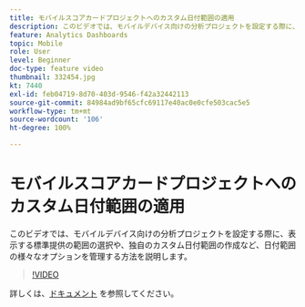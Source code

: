 ```yaml
---
title: モバイルスコアカードプロジェクトへのカスタム日付範囲の適用
description: このビデオでは、モバイルデバイス向けの分析プロジェクトを設定する際に、表示する標準提供の範囲の選択や、独自のカスタム日付範囲の作成など、日付範囲の様々なオプションを管理する方法を説明します。
feature: Analytics Dashboards
topic: Mobile
role: User
level: Beginner
doc-type: feature video
thumbnail: 332454.jpg
kt: 7440
exl-id: feb04719-8d70-403d-9546-f42a32442113
source-git-commit: 84984ad9bf65cfc69117e40ac0e0cfe503cac5e5
workflow-type: tm+mt
source-wordcount: '106'
ht-degree: 100%

---
```


# モバイルスコアカードプロジェクトへのカスタム日付範囲の適用

このビデオでは、モバイルデバイス向けの分析プロジェクトを設定する際に、表示する標準提供の範囲の選択や、独自のカスタム日付範囲の作成など、日付範囲の様々なオプションを管理する方法を説明します。

>[!VIDEO](https://video.tv.adobe.com/v/3411534/?quality=12&learn=on&captions=jpn)

詳しくは、[ドキュメント](https://experienceleague.adobe.com/docs/analytics/analyze/mobapp/curator.html?lang=ja) を参照してください。

